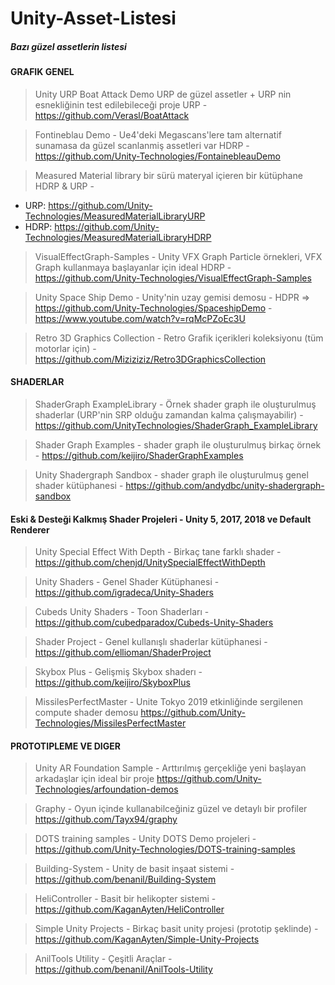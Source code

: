 # Unity-Asset-Listesi
##### Bazı güzel assetlerin listesi


#### GRAFIK GENEL

> ️Unity URP Boat Attack Demo URP de güzel assetler + URP nin esnekliğinin test edilebileceği proje  URP - https://github.com/Verasl/BoatAttack

> ️Fontineblau Demo - Ue4'deki Megascans'lere tam alternatif sunamasa da güzel scanlanmiş assetleri var  HDRP - https://github.com/Unity-Technologies/FontainebleauDemo

> ️Measured Material library bir sürü materyal içieren bir kütüphane  HDRP & URP -
- URP: https://github.com/Unity-Technologies/MeasuredMaterialLibraryURP
- HDRP: https://github.com/Unity-Technologies/MeasuredMaterialLibraryHDRP

> ️VisualEffectGraph-Samples - Unity VFX Graph Particle örnekleri, VFX Graph kullanmaya başlayanlar için ideal  HDRP - https://github.com/Unity-Technologies/VisualEffectGraph-Samples

> ️Unity Space Ship Demo - Unity'nin uzay gemisi demosu - HDPR => https://github.com/Unity-Technologies/SpaceshipDemo - https://www.youtube.com/watch?v=rqMcPZoEc3U

> Retro 3D Graphics Collection - Retro Grafik içerikleri koleksiyonu (tüm motorlar için) -  https://github.com/Miziziziz/Retro3DGraphicsCollection
#### SHADERLAR

> ShaderGraph ExampleLibrary - Örnek shader graph ile oluşturulmuş shaderlar (URP'nin SRP olduğu zamandan kalma çalışmayabilir) - https://github.com/UnityTechnologies/ShaderGraph_ExampleLibrary

> Shader Graph Examples - shader graph ile oluşturulmuş birkaç örnek - https://github.com/keijiro/ShaderGraphExamples

> Unity Shadergraph Sandbox - shader graph ile oluşturulmuş genel shader kütüphanesi - https://github.com/andydbc/unity-shadergraph-sandbox

#### Eski & Desteği Kalkmış Shader Projeleri - Unity 5, 2017, 2018 ve Default Renderer

> Unity Special Effect With Depth - Birkaç tane farklı shader - https://github.com/chenjd/UnitySpecialEffectWithDepth

> Unity Shaders - Genel Shader Kütüphanesi - https://github.com/igradeca/Unity-Shaders

> Cubeds Unity Shaders - Toon Shaderları - https://github.com/cubedparadox/Cubeds-Unity-Shaders

> Shader Project - Genel kullanışlı shaderlar kütüphanesi - https://github.com/ellioman/ShaderProject

> Skybox Plus - Gelişmiş Skybox shaderı - https://github.com/keijiro/SkyboxPlus

> ️MissilesPerfectMaster - Unite Tokyo 2019 etkinliğinde sergilenen compute shader demosu
https://github.com/Unity-Technologies/MissilesPerfectMaster


#### PROTOTIPLEME VE DIGER

> ️Unity AR Foundation Sample -  Arttırılmış gerçekliğe yeni başlayan arkadaşlar için ideal bir proje
https://github.com/Unity-Technologies/arfoundation-demos

> Graphy - ️Oyun içinde kullanabilceğiniz güzel ve detaylı bir profiler https://github.com/Tayx94/graphy

> DOTS training samples - Unity DOTS Demo projeleri - https://github.com/Unity-Technologies/DOTS-training-samples

> Building-System - Unity de basit inşaat sistemi - https://github.com/benanil/Building-System

> HeliController - Basit bir helikopter sistemi - https://github.com/KaganAyten/HeliController

> Simple Unity Projects - Birkaç basit unity projesi (prototip şeklinde) - https://github.com/KaganAyten/Simple-Unity-Projects

> AnilTools Utility - Çeşitli Araçlar - https://github.com/benanil/AnilTools-Utility

